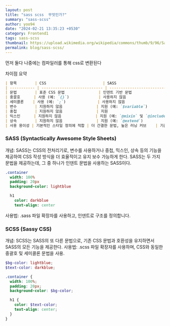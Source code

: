 ```yaml
---
layout: post
title: "sass scss  무엇인가?"
summary: "sass-scss"
author: yoo94
date: "2024-02-21 13:35:23 +0530"
category: Frontend1
tags: sass-scss
thumbnail: https://upload.wikimedia.org/wikipedia/commons/thumb/9/96/Sass_Logo_Color.svg/220px-Sass_Logo_Color.svg.png
permalink: blog/sass-scss/
---
```


먼저 둘다 나중에는 컴파일러를 통해 css로 변환된다

차이점 요약

```markdown
| 항목        | CSS                         | SASS                              | SCSS                              |
| ----------- | --------------------------- | --------------------------------- | --------------------------------- |
| 문법        | 표준 CSS 문법               | 인덴트 기반 문법                  | CSS와 유사한 문법                 |
| 중괄호      | 사용 (예: `{}`)             | 사용하지 않음                     | 사용 (예: `{}`)                   |
| 세미콜론    | 사용 (예: `;`)              | 사용하지 않음                     | 사용 (예: `;`)                    |
| 변수        | 지원하지 않음               | 지원 (예: `$variable`)            | 지원 (예: `$variable`)            |
| 중첩        | 지원하지 않음               | 지원                              | 지원                              |
| 믹스인      | 지원하지 않음               | 지원 (예: `@mixin` 및 `@include`) | 지원 (예: `@mixin` 및 `@include`) |
| 상속        | 지원하지 않음               | 지원 (예: `@extend`)              | 지원 (예: `@extend`)              |
| 사용 용이성 | 기본적인 스타일 정의에 적합 | 더 간결한 문법, 높은 러닝 커브    | 기존 CSS와 유사하여 적응이 용이   |
```

### SASS (Syntactically Awesome Style Sheets)

개념: SASS는 CSS의 전처리기로, 변수를 사용하거나 중첩, 믹스인, 상속 등의 기능을 제공하여 CSS 작성 방식을 더 효율적이고 유지 보수 가능하게 한다.
SASS는 두 가지 문법을 제공하는데, 그 중 하나가 인덴트 문법을 사용하는 SASS이다.

```sass
.container
  width: 100%
  padding: 20px
  background-color: lightblue

  h1
    color: darkblue
    text-align: center
```

사용법: .sass 파일 확장자를 사용하고, 인덴트로 구조를 정의합니다.

### SCSS (Sassy CSS)

개념: SCSS는 SASS의 또 다른 문법으로, 기존 CSS 문법과 호환성을 유지하면서 SASS의 모든 기능을 제공한다.
사용법: .scss 파일 확장자를 사용하며, CSS와 동일한 중괄호 및 세미콜론 문법을 사용.

```scss
$bg-color: lightblue;
$text-color: darkblue;

.container {
  width: 100%;
  padding: 20px;
  background-color: $bg-color;

  h1 {
    color: $text-color;
    text-align: center;
  }
}
```
